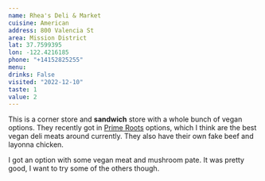 ```yaml
---
name: Rhea's Deli & Market
cuisine: American
address: 800 Valencia St
area: Mission District
lat: 37.7599395
lon: -122.4216185
phone: "+14152825255"
menu: 
drinks: False
visited: "2022-12-10"
taste: 1
value: 2
---
```


This is a corner store and **sandwich** store with a whole bunch of vegan options. They recently got in [Prime Roots](https://www.primeroots.com/) options, which I think are the best vegan deli meats around currently. They also have their own fake beef and layonna chicken.

I got an option with some vegan meat and mushroom pate. It was pretty good, I want to try some of the others though.
